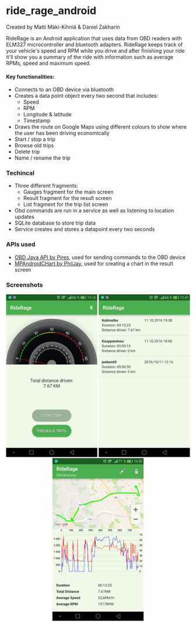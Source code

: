 # ride_rage_android
Created by Matti Mäki-Kihniä & Daniel Zakharin

RideRage is an Android application that uses data from OBD readers with ELM327 microcontroller and bluetooth adapters. RideRage keeps 
track of your vehicle's speed and RPM while you drive and after finishing your ride it'll show you a summary of the ride with information such as average RPMs, speed and maximum speed.

#### Key functionalities:
- Connects to an OBD device via bluetooth
- Creates a data point object every two second that includes:
  - Speed
  - RPM
  - Longitude & latitude
  - Timestamp
- Draws the route on Google Maps using different colours to show where the user has been driving economically
- Start / stop a trip
- Browse old trips
- Delete trip
- Name / rename the trip

### Techincal
- Three different fragments:
  - Gauges fragment for the main screen
  - Result fragment for the result screen
  - List fragment for the trip list screen
- Obd commands are run in a service as well as listening to location updates
- SQLite database to store trip data
- Service creates and stores a datapoint every two seconds

### APIs used
- [OBD Java API by Pires](https://github.com/pires/obd-java-api/), used for sending commands to the OBD device
- [MPAndroidCHart by PhilJay](https://github.com/PhilJay/MPAndroidChart), used for creating a chart in the result screen

### Screenshots
<center><img src="/screenshots/main.jpg" width="250"> <img src="/screenshots/list.jpg" width="250"> <img src="/screenshots/result.jpg" width="250"></center>
